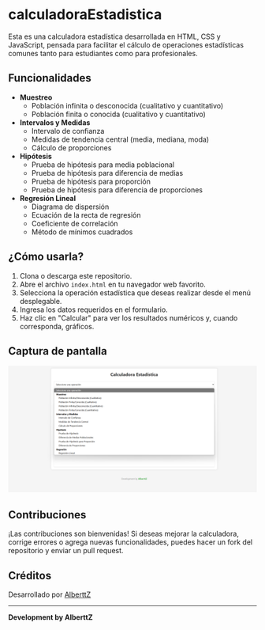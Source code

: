 # calculadoraEstadistica
Esta es una calculadora estadística desarrollada en HTML, CSS y JavaScript, pensada para facilitar el cálculo de operaciones estadísticas comunes tanto para estudiantes como para profesionales.



## Funcionalidades

- **Muestreo**
  - Población infinita o desconocida (cualitativo y cuantitativo)
  - Población finita o conocida (cualitativo y cuantitativo)
- **Intervalos y Medidas**
  - Intervalo de confianza
  - Medidas de tendencia central (media, mediana, moda)
  - Cálculo de proporciones
- **Hipótesis**
  - Prueba de hipótesis para media poblacional
  - Prueba de hipótesis para diferencia de medias
  - Prueba de hipótesis para proporción
  - Prueba de hipótesis para diferencia de proporciones
- **Regresión Lineal**
  - Diagrama de dispersión
  - Ecuación de la recta de regresión
  - Coeficiente de correlación
  - Método de mínimos cuadrados

## ¿Cómo usarla?

1. Clona o descarga este repositorio.
2. Abre el archivo `index.html` en tu navegador web favorito.
3. Selecciona la operación estadística que deseas realizar desde el menú desplegable.
4. Ingresa los datos requeridos en el formulario.
5. Haz clic en "Calcular" para ver los resultados numéricos y, cuando corresponda, gráficos.

## Captura de pantalla

![Captura de la Calculadora](screenshot.png)

## Contribuciones

¡Las contribuciones son bienvenidas! Si deseas mejorar la calculadora, corrige errores o agrega nuevas funcionalidades, puedes hacer un fork del repositorio y enviar un pull request.

## Créditos

Desarrollado por [AlberttZ](https://github.com/Albert-Z00Z)

---

**Development by AlberttZ** 
